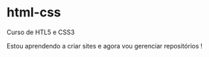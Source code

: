 # html-css
Curso de HTL5 e CSS3 

Estou aprendendo a criar sites e agora vou gerenciar repositórios !
